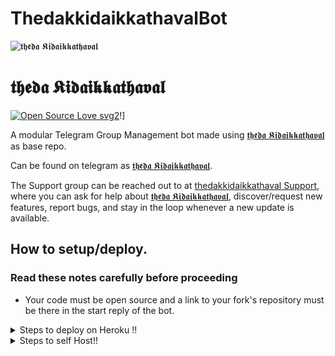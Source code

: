 # ThedakkidaikkathavalBot
![𝖙𝖍𝖊𝖉𝖆 𝕶𝖎𝖉𝖆𝖎𝖐𝖐𝖆𝖙𝖍𝖆𝖛𝖆𝖑](https://images.hdqwalls.com/wallpapers/agent-cat-girl-4k-jw.jpg)
# 𝖙𝖍𝖊𝖉𝖆 𝕶𝖎𝖉𝖆𝖎𝖐𝖐𝖆𝖙𝖍𝖆𝖛𝖆𝖑
[![Open Source Love svg2](https://badges.frapsoft.com/os/v2/open-source.svg?v=103)](https://github.com/ellerbrock/open-source-badges/)!]


A modular Telegram Group Management bot made using [𝖙𝖍𝖊𝖉𝖆 𝕶𝖎𝖉𝖆𝖎𝖐𝖐𝖆𝖙𝖍𝖆𝖛𝖆𝖑](https://t.me/thedakkidaikkathaval_bot) as base repo.

Can be found on telegram as [𝖙𝖍𝖊𝖉𝖆 𝕶𝖎𝖉𝖆𝖎𝖐𝖐𝖆𝖙𝖍𝖆𝖛𝖆𝖑](https://t.me/thedakkidaikkathaval_bot).

The Support group can be reached out to at [thedakkidaikkathaval Support](https://t.me/rakis_support), where you can ask for help about [𝖙𝖍𝖊𝖉𝖆 𝕶𝖎𝖉𝖆𝖎𝖐𝖐𝖆𝖙𝖍𝖆𝖛𝖆𝖑](https://t.me/thedakkidaikkathaval_bot), discover/request new features, report bugs, and stay in the loop whenever a new update is available. 

## How to setup/deploy.

### Read these notes carefully before proceeding 
 - Your code must be open source and a link to your fork's repository must be there in the start reply of the bot.

<details>
  <summary>Steps to deploy on Heroku !!</summary>

```
Fill in all the details, Deploy!
Now go to https://dashboard.heroku.com/apps/(app-name)/resources ( Replace (app-name) with your app name )
REMEMBER: Turn on worker dyno (Don't worry It's free :D) & Webhook
Now send the bot /start, If it doesn't respond go to https://dashboard.heroku.com/apps/(app-name)/settings and remove webhook and port.
```

  [![Deploy](https://www.herokucdn.com/deploy/button.svg)](https://heroku.com/deploy?template=https://github.com/TAMILVIP007/kurumi.git)

</details>  
<details>
  <summary>Steps to self Host!! </summary>

  ## Setting up the bot (Read this before trying to use!):
Please make sure to use python3.6, as I cannot guarantee everything will work as expected on older Python versions!
This is because markdown parsing is done by iterating through a dict, which is ordered by default in 3.6.

  ### Configuration

There are two possible ways of configuring your bot: a config.py file, or ENV variables.

The preferred version is to use a `config.py` file, as it makes it easier to see all your settings grouped together.
This file should be placed in your `SungJinWoo` folder, alongside the `__main__.py` file. 
This is where your bot token will be loaded from, as well as your database URI (if you're using a database), and most of
your other settings.

It is recommended to import sample_config and extend the Config class, as this will ensure your config contains all
defaults set in the sample_config, hence making it easier to upgrade.

An example `config.py` file could be:
```
from ThedakkidaikkathavalBot.sample_config import Config

class Development(Config):
    OWNER_ID = 1281282633  # your telegram ID
    OWNER_USERNAME = "rajeshrakis"  # your telegram username
    API_KEY = "your bot api key"  # your api key, as provided by the @botfather
    SQLALCHEMY_DATABASE_URI = 'postgresql://username:password@localhost:5432/database'  # sample db credentials
    JOIN_LOGGER = '-1001583803480' # some group chat that your bot is a member of
    USE_JOIN_LOGGER = True
    DRAGONS = [1281282633, 2021138895]  # List of id's for users which have sudo access to the bot.
    LOAD = []
    NO_LOAD = ['translation']
```

If you can't have a config.py file (EG on Heroku), it is also possible to use environment variables.
So just go and read the config sample file. 

  ### Python dependencies

Install the necessary Python dependencies by moving to the project directory and running:

`pip3 install -r requirements.txt`.

This will install all the necessary python packages.

  ### Database

If you wish to use a database-dependent module (eg: locks, notes, userinfo, users, filters, welcomes),
you'll need to have a database installed on your system. I use Postgres, so I recommend using it for optimal compatibility.

In the case of Postgres, this is how you would set up a database on a Debian/ubuntu system. Other distributions may vary.

- install postgresql:

`sudo apt-get update && sudo apt-get install postgresql`

- change to the Postgres user:

`sudo su - postgres`

- create a new database user (change YOUR_USER appropriately):

`createuser -P -s -e YOUR_USER`

This will be followed by you need to input your password.

- create a new database table:

`createdb -O YOUR_USER YOUR_DB_NAME`

Change YOUR_USER and YOUR_DB_NAME appropriately.

- finally:

`psql YOUR_DB_NAME -h YOUR_HOST YOUR_USER`

This will allow you to connect to your database via your terminal.
By default, YOUR_HOST should be 0.0.0.0:5432.

You should now be able to build your database URI. This will be:

`sqldbtype://username:pw@hostname:port/db_name`

Replace sqldbtype with whichever DB you're using (eg Postgres, MySQL, SQLite, etc)
repeat for your username, password, hostname (localhost?), port (5432?), and DB name.

  ## Modules
   ### Setting load order.

The module load order can be changed via the `LOAD` and `NO_LOAD` configuration settings.
These should both represent lists.

If `LOAD` is an empty list, all modules in `modules/` will be selected for loading by default.

If `NO_LOAD` is not present or is an empty list, all modules selected for loading will be loaded.

If a module is in both `LOAD` and `NO_LOAD`, the module will not be loaded - `NO_LOAD` takes priority.

   ### Creating your own modules.

Creating a module has been simplified as much as possible - but do not hesitate to suggest further simplification.

All that is needed is that your .py file is in the modules folder.

To add commands, make sure to import the dispatcher via

`from ThedakkidaikkathavalBot import dispatcher`.

You can then add commands using the usual

`dispatcher.add_handler()`.

Assigning the `__help__` variable to a string describing this modules' available
commands will allow the bot to load it and add the documentation for
your module to the `/help` command. Setting the `__mod_name__` variable will also allow you to use a nicer, user-friendly name for a module.

The `__migrate__()` function is used for migrating chats - when a chat is upgraded to a supergroup, the ID changes, so 
it is necessary to migrate it in the DB.

The `__stats__()` function is for retrieving module statistics, eg number of users, number of chats. This is accessed 
through the `/stats` command, which is only available to the bot owner.

## Starting the bot.

Once you've set up your database and your configuration is complete, simply run the bat file(if on windows) or run (Linux):

`python3 -m ThedakkidaikkathavalBot`

You can use [nssm](https://nssm.cc/usage) to install the bot as service on windows and set it to restart on /gitpull 
Make sure to edit the start and restart bats to your needs. 
Note: the restart bat requires that User account control be disabled.


## How to setup on Heroku 
For starters click on this button 

[![Deploy](https://www.herokucdn.com/deploy/button.svg)](https://heroku.com/deploy?template=https://github.com/rajeshrakis/thedakkidaikathaval.git) 


## Credits
The bot is based on the original work done by [Hirojazz](https://github.com/rajeshrakis) also futher development done by 𝖙𝖍𝖊𝖉𝖆 𝕶𝖎𝖉𝖆𝖎𝖐𝖐𝖆𝖙𝖍𝖆𝖛𝖆𝖑 creator.
This repo was just revamped to suit an Anime-centric community. All original credits go to Paul and his dedication, Without his efforts, this fork would not have been possible!



